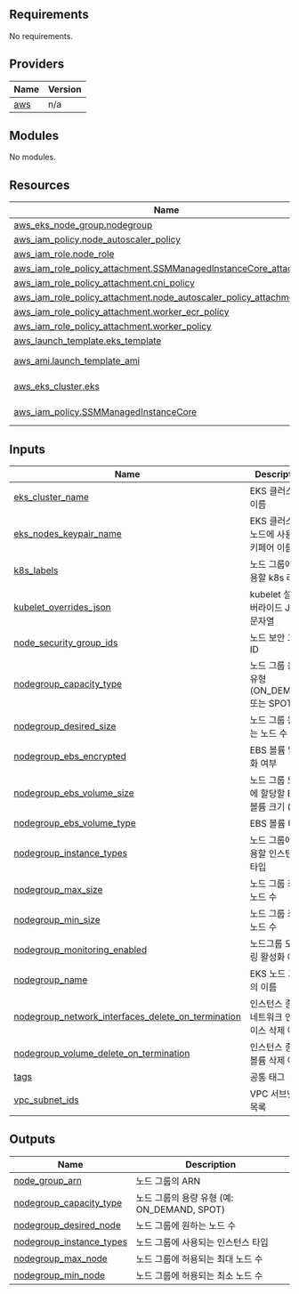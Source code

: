 <!-- BEGIN_TF_DOCS -->
## Requirements

No requirements.

## Providers

| Name | Version |
|------|---------|
| <a name="provider_aws"></a> [aws](#provider\_aws) | n/a |

## Modules

No modules.

## Resources

| Name | Type |
|------|------|
| [aws_eks_node_group.nodegroup](https://registry.terraform.io/providers/hashicorp/aws/latest/docs/resources/eks_node_group) | resource |
| [aws_iam_policy.node_autoscaler_policy](https://registry.terraform.io/providers/hashicorp/aws/latest/docs/resources/iam_policy) | resource |
| [aws_iam_role.node_role](https://registry.terraform.io/providers/hashicorp/aws/latest/docs/resources/iam_role) | resource |
| [aws_iam_role_policy_attachment.SSMManagedInstanceCore_attachment](https://registry.terraform.io/providers/hashicorp/aws/latest/docs/resources/iam_role_policy_attachment) | resource |
| [aws_iam_role_policy_attachment.cni_policy](https://registry.terraform.io/providers/hashicorp/aws/latest/docs/resources/iam_role_policy_attachment) | resource |
| [aws_iam_role_policy_attachment.node_autoscaler_policy_attachment](https://registry.terraform.io/providers/hashicorp/aws/latest/docs/resources/iam_role_policy_attachment) | resource |
| [aws_iam_role_policy_attachment.worker_ecr_policy](https://registry.terraform.io/providers/hashicorp/aws/latest/docs/resources/iam_role_policy_attachment) | resource |
| [aws_iam_role_policy_attachment.worker_policy](https://registry.terraform.io/providers/hashicorp/aws/latest/docs/resources/iam_role_policy_attachment) | resource |
| [aws_launch_template.eks_template](https://registry.terraform.io/providers/hashicorp/aws/latest/docs/resources/launch_template) | resource |
| [aws_ami.launch_template_ami](https://registry.terraform.io/providers/hashicorp/aws/latest/docs/data-sources/ami) | data source |
| [aws_eks_cluster.eks](https://registry.terraform.io/providers/hashicorp/aws/latest/docs/data-sources/eks_cluster) | data source |
| [aws_iam_policy.SSMManagedInstanceCore](https://registry.terraform.io/providers/hashicorp/aws/latest/docs/data-sources/iam_policy) | data source |

## Inputs

| Name | Description | Type | Default | Required |
|------|-------------|------|---------|:--------:|
| <a name="input_eks_cluster_name"></a> [eks\_cluster\_name](#input\_eks\_cluster\_name) | EKS 클러스터 이름 | `string` | n/a | yes |
| <a name="input_eks_nodes_keypair_name"></a> [eks\_nodes\_keypair\_name](#input\_eks\_nodes\_keypair\_name) | EKS 클러스터 노드에 사용할 키페어 이름 | `string` | `""` | no |
| <a name="input_k8s_labels"></a> [k8s\_labels](#input\_k8s\_labels) | 노드 그룹에 적용할 k8s 라벨 | `map(any)` | `{}` | no |
| <a name="input_kubelet_overrides_json"></a> [kubelet\_overrides\_json](#input\_kubelet\_overrides\_json) | kubelet 설정 오버라이드 JSON 문자열 | `string` | `"{}"` | no |
| <a name="input_node_security_group_ids"></a> [node\_security\_group\_ids](#input\_node\_security\_group\_ids) | 노드 보안 그룹 ID | `list(string)` | n/a | yes |
| <a name="input_nodegroup_capacity_type"></a> [nodegroup\_capacity\_type](#input\_nodegroup\_capacity\_type) | 노드 그룹 용량 유형(ON\_DEMAND 또는 SPOT) | `string` | `"ON_DEMAND"` | no |
| <a name="input_nodegroup_desired_size"></a> [nodegroup\_desired\_size](#input\_nodegroup\_desired\_size) | 노드 그룹 원하는 노드 수 | `number` | `3` | no |
| <a name="input_nodegroup_ebs_encrypted"></a> [nodegroup\_ebs\_encrypted](#input\_nodegroup\_ebs\_encrypted) | EBS 볼륨 암호화 여부 | `bool` | `true` | no |
| <a name="input_nodegroup_ebs_volume_size"></a> [nodegroup\_ebs\_volume\_size](#input\_nodegroup\_ebs\_volume\_size) | 노드 그룹 노드에 할당할 EBS 볼륨 크기 (GB) | `number` | `50` | no |
| <a name="input_nodegroup_ebs_volume_type"></a> [nodegroup\_ebs\_volume\_type](#input\_nodegroup\_ebs\_volume\_type) | EBS 볼륨 타입 | `string` | `"gp3"` | no |
| <a name="input_nodegroup_instance_types"></a> [nodegroup\_instance\_types](#input\_nodegroup\_instance\_types) | 노드 그룹에 사용할 인스턴스 타입 | `list(string)` | <pre>[<br/>  "t2.micro"<br/>]</pre> | no |
| <a name="input_nodegroup_max_size"></a> [nodegroup\_max\_size](#input\_nodegroup\_max\_size) | 노드 그룹 최대 노드 수 | `number` | `3` | no |
| <a name="input_nodegroup_min_size"></a> [nodegroup\_min\_size](#input\_nodegroup\_min\_size) | 노드 그룹 최소 노드 수 | `number` | `1` | no |
| <a name="input_nodegroup_monitoring_enabled"></a> [nodegroup\_monitoring\_enabled](#input\_nodegroup\_monitoring\_enabled) | 노드그룹 모니터링 활성화 여부 | `bool` | `true` | no |
| <a name="input_nodegroup_name"></a> [nodegroup\_name](#input\_nodegroup\_name) | EKS 노드 그룹의 이름 | `string` | n/a | yes |
| <a name="input_nodegroup_network_interfaces_delete_on_termination"></a> [nodegroup\_network\_interfaces\_delete\_on\_termination](#input\_nodegroup\_network\_interfaces\_delete\_on\_termination) | 인스턴스 종료시 네트워크 인터페이스 삭제 여부 | `bool` | `true` | no |
| <a name="input_nodegroup_volume_delete_on_termination"></a> [nodegroup\_volume\_delete\_on\_termination](#input\_nodegroup\_volume\_delete\_on\_termination) | 인스턴스 종료시 볼륨 삭제 여부 | `bool` | `true` | no |
| <a name="input_tags"></a> [tags](#input\_tags) | 공통 태그 | `map(string)` | `{}` | no |
| <a name="input_vpc_subnet_ids"></a> [vpc\_subnet\_ids](#input\_vpc\_subnet\_ids) | VPC 서브넷 ID 목록 | `list(string)` | n/a | yes |

## Outputs

| Name | Description |
|------|-------------|
| <a name="output_node_group_arn"></a> [node\_group\_arn](#output\_node\_group\_arn) | 노드 그룹의 ARN |
| <a name="output_nodegroup_capacity_type"></a> [nodegroup\_capacity\_type](#output\_nodegroup\_capacity\_type) | 노드 그룹의 용량 유형 (예: ON\_DEMAND, SPOT) |
| <a name="output_nodegroup_desired_node"></a> [nodegroup\_desired\_node](#output\_nodegroup\_desired\_node) | 노드 그룹에 원하는 노드 수 |
| <a name="output_nodegroup_instance_types"></a> [nodegroup\_instance\_types](#output\_nodegroup\_instance\_types) | 노드 그룹에 사용되는 인스턴스 타입 |
| <a name="output_nodegroup_max_node"></a> [nodegroup\_max\_node](#output\_nodegroup\_max\_node) | 노드 그룹에 허용되는 최대 노드 수 |
| <a name="output_nodegroup_min_node"></a> [nodegroup\_min\_node](#output\_nodegroup\_min\_node) | 노드 그룹에 허용되는 최소 노드 수 |
<!-- END_TF_DOCS -->